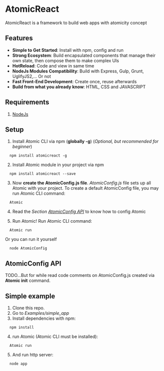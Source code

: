# AtomicReact

AtomicReact is a framework to build web apps with atomicity concept

## Features

* **Simple to Get Started**: Install with npm, config and run
* **Strong Ecosystem**: Build encapsulated components that manage their own state, then compose them to make complex UIs
* **HotReload**: Code and view in same time
* **NodeJs Modules Compatibility**: Build with Express, Gulp, Grunt, UglifyJS2,... Or not
* **Fast Front-End Development**: Create once, reuse afterwards
* **Build from what you already know**: HTML, CSS and JAVASCRIPT

## Requirements
1. [NodeJs](https://nodejs.org)

## Setup
1. Install Atomic CLI via npm (**globally -g**) (*Optional, but recommended for beginner*)
```
  npm install atomicreact -g
```
2. Install Atomic module in your project via npm
```
  npm install atomicreact --save
```
3. Now **create the AtomicConfig.js file**. *AtomicConfig.js* file sets up all Atomic with your project. To create a default AtomicConfig file, you may run Atomic CLI command:
```
  Atomic
```

4. Read the *Section [AtomicConfig API](#atomicconfig-api)* to know how to config Atomic

5. Run Atomic! Run Atomic CLI command:
```
  Atomic run
```
Or you can run it yourself
```
  node AtomicConfig
```

## AtomicConfig API
  TODO...But for while read code comments on AtomicConfig.js created via **Atomic init** command.

## Simple example
1. Clone this repo.
2. Go to *Examples/simple_app*
3. Install dependencies with npm:
```
  npm install
```
4. run Atomic (Atomic CLI must be installed):
```
  Atomic run
```
5. And run http server:
```
  node app
```
